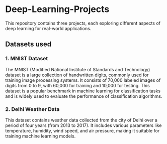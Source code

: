 # Deep-Learning-Projects
This repository contains three projects, each exploring different aspects of deep learning for real-world applications.

## Datasets used
### 1. MNIST Dataset
The MNIST (Modified National Institute of Standards and Technology) dataset is a large collection of handwritten digits, commonly used for training image processing systems. It consists of 70,000 labeled images of digits from 0 to 9, with 60,000 for training and 10,000 for testing. This dataset is a popular benchmark in machine learning for classification tasks and is widely used to evaluate the performance of classification algorithms.

### 2. Delhi Weather Data 
This dataset contains weather data collected from the city of Delhi over a period of four years (from 2013 to 2017). It includes various parameters like temperature, humidity, wind speed, and air pressure, making it suitable for training machine learning models.
